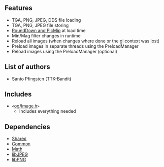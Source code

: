 ## Features ##
  * TGA, PNG, JPEG, DDS file loading
  * TGA, PNG, JPEG file storing
  * [RoundDown and PicMip](ImageQuality.md) at load time
  * Min/Mag filter changes in runtime
  * Reload all images (when changes where done or the gl context was lost)
  * Preload images in separate threads using the PreloadManager
  * Reload images using the PreloadManager (optional)

## List of authors ##
  * Santo Pfingsten (TTK-Bandit)

## Includes ##
  * `<`[og/Image.h](http://code.google.com/p/open-game-libraries/source/browse/trunk/Libraries/Include/og/Image.h)`>`
    * Includes everything needed

## Dependencies ##
  * [Shared](LibraryShared.md)
  * [Common](LibraryCommon.md)
  * [Math](LibraryMath.md)
  * [libJPEG](http://www.ijg.org/)
  * [libPNG](http://www.libpng.org/pub/png/libpng.html)